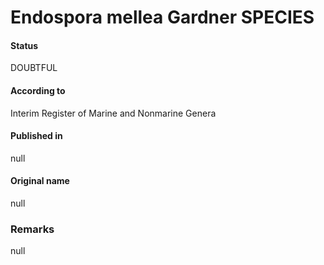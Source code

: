 # Endospora mellea Gardner SPECIES

#### Status
DOUBTFUL

#### According to
Interim Register of Marine and Nonmarine Genera

#### Published in
null

#### Original name
null

### Remarks
null